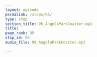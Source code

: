 ```yaml
---
layout: episode
permalink: /stops/95/
type: stop
section_title: 95_AngelaParkCoaster.mp3
title: 
page_rank: 95
stop_id: 95
audio_file: 95_AngelaParkCoaster.mp3

---
```

